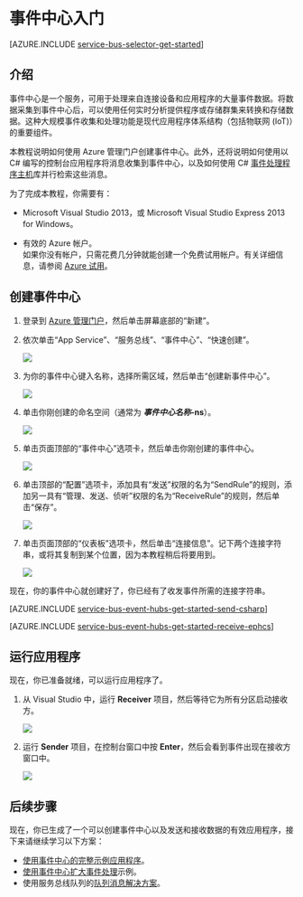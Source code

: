 <properties
	pageTitle="事件中心入门"
	description="遵循本教程开始使用以 C# 编写的 Azure 事件中心和 EventProcessorHost。"
	services="event-hubs"
	documentationCenter=""
	authors="fsautomata"
	manager="timlt"
	editor=""/>

<tags
	ms.service="event-hubs"
	ms.date="07/21/2015"
	wacn.date="08/14/2015"/>

# 事件中心入门

[AZURE.INCLUDE [service-bus-selector-get-started](../includes/service-bus-selector-get-started.md)]

## 介绍

事件中心是一个服务，可用于处理来自连接设备和应用程序的大量事件数据。将数据采集到事件中心后，可以使用任何实时分析提供程序或存储群集来转换和存储数据。这种大规模事件收集和处理功能是现代应用程序体系结构（包括物联网 (IoT)）的重要组件。

本教程说明如何使用 Azure 管理门户创建事件中心。此外，还将说明如何使用以 C# 编写的控制台应用程序将消息收集到事件中心，以及如何使用 C# [事件处理程序主机]库并行检索这些消息。

为了完成本教程，你需要有：

+ Microsoft Visual Studio 2013，或 Microsoft Visual Studio Express 2013 for Windows。

+ 有效的 Azure 帐户。<br/>如果你没有帐户，只需花费几分钟就能创建一个免费试用帐户。有关详细信息，请参阅 <a href="http://www.windowsazure.cn/pricing/1rmb-trial/" target="_blank">Azure 试用</a>。

## 创建事件中心

1. 登录到 [Azure 管理门户]，然后单击屏幕底部的“新建”。

2. 依次单击“App Service”、“服务总线”、“事件中心”、“快速创建”。

   	![][1]

3. 为你的事件中心键入名称，选择所需区域，然后单击“创建新事件中心”。

   	![][2]

4. 单击你刚创建的命名空间（通常为 ***事件中心名称*-ns**）。

   	![][3]

5. 单击页面顶部的“事件中心”选项卡，然后单击你刚创建的事件中心。

   	![][4]

6. 单击顶部的“配置”选项卡，添加具有“发送”权限的名为“SendRule”的规则，添加另一具有“管理、发送、侦听”权限的名为“ReceiveRule”的规则，然后单击“保存”。

   	![][5]

7. 单击页面顶部的“仪表板”选项卡，然后单击“连接信息”。记下两个连接字符串，或将其复制到某个位置，因为本教程稍后将要用到。

   	![][6]

现在，你的事件中心就创建好了，你已经有了收发事件所需的连接字符串。

[AZURE.INCLUDE [service-bus-event-hubs-get-started-send-csharp](../includes/service-bus-event-hubs-get-started-send-csharp.md)]


[AZURE.INCLUDE [service-bus-event-hubs-get-started-receive-ephcs](../includes/service-bus-event-hubs-get-started-receive-ephcs.md)]

## 运行应用程序

现在，你已准备就绪，可以运行应用程序了。

1.	从 Visual Studio 中，运行 **Receiver** 项目，然后等待它为所有分区启动接收方。

   	![][21]

2.	运行 **Sender** 项目，在控制台窗口中按 **Enter**，然后会看到事件出现在接收方窗口中。

   	![][22]

## 后续步骤

现在，你已生成了一个可以创建事件中心以及发送和接收数据的有效应用程序，接下来请继续学习以下方案：

- [使用事件中心的完整示例应用程序]。
- [使用事件中心扩大事件处理]示例。
- 使用服务总线队列的[队列消息解决方案]。

<!-- Images. -->
[1]: ./media/event-hubs-csharp-ephcs-getstarted/create-event-hub1.png
[2]: ./media/event-hubs-csharp-ephcs-getstarted/create-event-hub2.png
[3]: ./media/event-hubs-csharp-ephcs-getstarted/create-event-hub3.png
[4]: ./media/event-hubs-csharp-ephcs-getstarted/create-event-hub4.png
[5]: ./media/event-hubs-csharp-ephcs-getstarted/create-event-hub5.png
[6]: ./media/event-hubs-csharp-ephcs-getstarted/create-event-hub6.png

[21]: ./media/event-hubs-csharp-ephcs-getstarted/run-csharp-ephcs1.png
[22]: ./media/event-hubs-csharp-ephcs-getstarted/run-csharp-ephcs2.png

<!-- Links -->
[Azure 管理门户]: https://manage.windowsazure.cn/
[事件处理程序主机]: https://www.nuget.org/packages/Microsoft.Azure.ServiceBus.EventProcessorHost
[Event Hubs Overview]: /documentation/articles/event-hubs-overview
[使用事件中心的完整示例应用程序]: https://code.msdn.microsoft.com/windowsazure/Service-Bus-Event-Hub-286fd097
[使用事件中心扩大事件处理]: https://code.msdn.microsoft.com/windowsazure/Service-Bus-Event-Hub-45f43fc3
[队列消息解决方案]: /documentation/articles/service-bus-dotnet-multi-tier-app-using-service-bus-queues
 

<!---HONumber=66-->